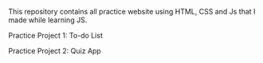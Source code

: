 This repository contains all practice website using HTML, CSS and Js that I made while learning JS.

Practice Project 1: To-do List

Practice Project 2: Quiz App

